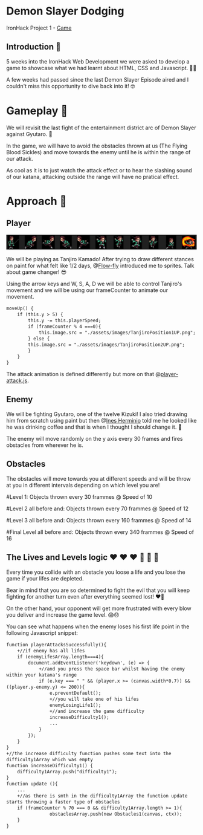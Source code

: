 # Demon Slayer Dodging

IronHack Project 1 - [Game](https://joaomiguelinacio.github.io/demon-slayer-dodging/)

## Introduction :japanese_goblin:

5 weeks into the IronHack Web Development we were asked to develop a game to showcase what we had learnt about HTML, CSS and Javascript. :face_with_spiral_eyes:

A few weeks had passed since the last Demon Slayer Episode aired and I couldn't miss this opportunity to dive back into it! :nerd_face:

# Gameplay 	:exploding_head:

We will revisit the last fight of the entertainment district arc of Demon Slayer against Gyutaro. :star_struck:

In the game, we will have to avoid the obstacles thrown at us (The Flying Blood Sickles) and move towards the enemy until he is within the range of our attack.

As cool as it is to just watch the attack effect or to hear the slashing sound of our katana, attacking outside the range will have no pratical effect. 

# Approach :monocle_face:

## Player
![Tanjiro](./assets/images/read-me-tanjiro.png)

We will be playing as Tanjiro Kamado! After trying to draw different stances on paint for what felt like 1/2 days, @[Flow-fly](https://github.com/Flow-Fly) introduced me to sprites. Talk about game changer! :sunglasses:

Using the arrow keys and W, S, A, D we will be able to control Tanjiro's movement and we will be using our frameCounter to animate our movement.

```
moveUp() {
    if (this.y > 5) {
        this.y -= this.playerSpeed;
        if (frameCounter % 4 ===0){
            this.image.src = "./assets/images/TanjiroPosition1UP.png";
        } else {
        this.image.src = "./assets/images/TanjiroPosition2UP.png";
        }
    }
}
```

The attack animation is defined differently but more on that @[player-attack.js](https://github.com/joaoMiguelInacio/demon-slayer-dodging/blob/main/javascript/player-attack.js).

## Enemy

We will be fighting Gyutaro, one of the twelve Kizuki! I also tried drawing him from scratch using paint but then @[Ines Herminio](https://github.com/inesherminio) told me he looked like he was drinking coffee and that is when I thought I should change it. :rofl:

The enemy will move randomly on the y axis every 30 frames and fires obstacles from wherever he is.

## Obstacles

The obstacles will move towards you at different speeds and will be throw at you in different intervals depending on which level you are!

#Level 1: Objects thrown every 30 frammes @ Speed of 10

#Level 2 all before and: Objects thrown every 70 frammes @ Speed of 12

#Level 3 all before and: Objects thrown every 160 frammes @ Speed of 14

#Final Level all before and: Objects thrown every 340 frammes @ Speed of 16

## The Lives and Levels logic 	:heart:	:heart:	:heart:	:blue_heart: :blue_heart: :blue_heart:

Every time you collide with an obstacle you loose a life and you lose the game if your lifes are depleted.

Bear in mind that you are so determined to fight the evil that you will keep fighting for another turn even after everything seemed lost! :heart_on_fire:

On the other hand, your opponent will get more frustrated with every blow you deliver and increase the game level. :scream::angry:

You can see what happens when the enemy loses his first life point in the following Javascript snippet:

```
function playerAttacksSuccessfully(){
    +//if enemy has all lifes
    if (enemyLifesArray.length===4){
        document.addEventListener('keydown', (e) => {
            +//and you press the space bar whilst having the enemy within your katana's range
            if (e.key === " " && (player.x >= (canvas.width*0.7)) && ((player.y-enemy.y) <= 200)){
                e.preventDefault();
                +//you will take one of his lifes
                enemyLosingLife1();
                +//and increase the game difficulty
                increaseDifficulty1();
                ...
            }
        });
    }
}
+//the increase difficulty function pushes some text into the difficulty1Array which was empty
function increaseDifficulty1() {
    difficulty1Array.push("difficulty1");
}
function update (){ 
    ...
    +//as there is smth in the difficulty1Array the function update starts throwing a faster type of obstacles
    if (frameCounter % 70 === 0 && difficulty1Array.length >= 1){
                obstaclesArray.push(new Obstacles1(canvas, ctx));
    }
}
```
